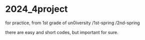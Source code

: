 # 2024_4project
for practice, from 1st grade of un0iversity
/1st-spring
/2nd-spring

there are easy and short codes, but important for sure.


